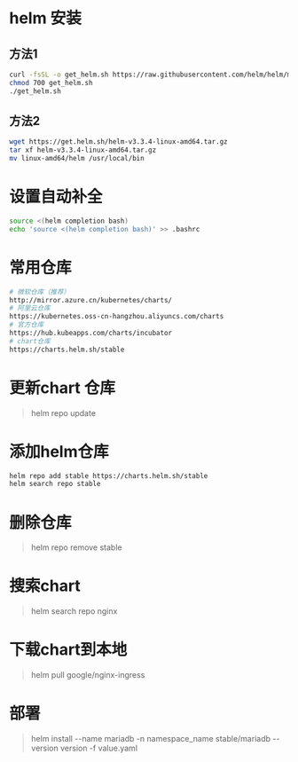 # helm 安装
## 方法1
~~~ bash
curl -fsSL -o get_helm.sh https://raw.githubusercontent.com/helm/helm/master/scripts/get-helm-3
chmod 700 get_helm.sh
./get_helm.sh
~~~
## 方法2
~~~ bash
wget https://get.helm.sh/helm-v3.3.4-linux-amd64.tar.gz
tar xf helm-v3.3.4-linux-amd64.tar.gz
mv linux-amd64/helm /usr/local/bin
~~~

# 设置自动补全
~~~ bash
source <(helm completion bash)
echo 'source <(helm completion bash)' >> .bashrc
~~~

#  常用仓库
~~~ bash
# 微软仓库（推荐）
http://mirror.azure.cn/kubernetes/charts/
# 阿里云仓库
https://kubernetes.oss-cn-hangzhou.aliyuncs.com/charts
# 官方仓库
https://hub.kubeapps.com/charts/incubator
# chart仓库
https://charts.helm.sh/stable
~~~ 

# 更新chart 仓库
> helm repo update

# 添加helm仓库
~~~ bash
helm repo add stable https://charts.helm.sh/stable
helm search repo stable
~~~ 

# 删除仓库
> helm repo remove stable

# 搜索chart
> helm search repo nginx

# 下载chart到本地
> helm pull google/nginx-ingress

# 部署
> helm install --name mariadb -n namespace_name stable/mariadb --version version -f value.yaml
